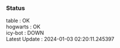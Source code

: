 ### Status


table : OK  
hogwarts : OK  
icy-bot : DOWN  
Latest Update : 2024-01-03 02:20:11.245397
